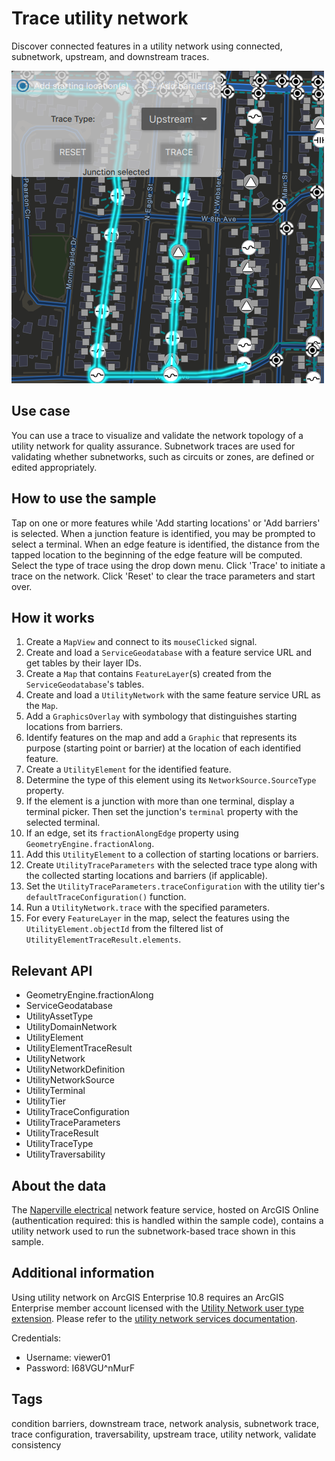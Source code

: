 # Trace utility network

Discover connected features in a utility network using connected, subnetwork, upstream, and downstream traces.

![](screenshot.png)

## Use case

You can use a trace to visualize and validate the network topology of a utility network for quality assurance. Subnetwork traces are used for validating whether subnetworks, such as circuits or zones, are defined or edited appropriately.

## How to use the sample

Tap on one or more features while 'Add starting locations' or 'Add barriers' is selected. When a junction feature is identified, you may be prompted to select a terminal. When an edge feature is identified, the distance from the tapped location to the beginning of the edge feature will be computed. Select the type of trace using the drop down menu. Click 'Trace' to initiate a trace on the network. Click 'Reset' to clear the trace parameters and start over.

## How it works

1. Create a `MapView` and connect to its `mouseClicked` signal.
2. Create and load a `ServiceGeodatabase` with a feature service URL and get tables by their layer IDs.
3. Create a `Map` that contains `FeatureLayer`(s) created from the `ServiceGeodatabase`'s tables.
4. Create and load a `UtilityNetwork` with the same feature service URL as the `Map`.
5. Add a `GraphicsOverlay` with symbology that distinguishes starting locations from barriers.
6. Identify features on the map and add a `Graphic` that represents its purpose (starting point or barrier) at the location of each identified feature.
7.  Create a `UtilityElement` for the identified feature.
8.  Determine the type of this element using its `NetworkSource.SourceType` property.
9.  If the element is a junction with more than one terminal, display a terminal picker. Then set the junction's `terminal` property with the selected terminal.
10.  If an edge, set its `fractionAlongEdge` property using `GeometryEngine.fractionAlong`.
11. Add this `UtilityElement` to a collection of starting locations or barriers.
12. Create `UtilityTraceParameters` with the selected trace type along with the collected starting locations and barriers (if applicable).
13. Set the `UtilityTraceParameters.traceConfiguration` with the utility tier's `defaultTraceConfiguration()` function.
14. Run a `UtilityNetwork.trace` with the specified parameters.
15. For every `FeatureLayer` in the map, select the features using the `UtilityElement.objectId` from the filtered list of `UtilityElementTraceResult.elements`.

## Relevant API

* GeometryEngine.fractionAlong
* ServiceGeodatabase
* UtilityAssetType
* UtilityDomainNetwork
* UtilityElement
* UtilityElementTraceResult
* UtilityNetwork
* UtilityNetworkDefinition
* UtilityNetworkSource
* UtilityTerminal
* UtilityTier
* UtilityTraceConfiguration
* UtilityTraceParameters
* UtilityTraceResult
* UtilityTraceType
* UtilityTraversability

## About the data

The [Naperville electrical](https://sampleserver7.arcgisonline.com/server/rest/services/UtilityNetwork/NapervilleElectric/FeatureServer) network feature service, hosted on ArcGIS Online (authentication required: this is handled within the sample code), contains a utility network used to run the subnetwork-based trace shown in this sample.

## Additional information

Using utility network on ArcGIS Enterprise 10.8 requires an ArcGIS Enterprise member account licensed with the [Utility Network user type extension](https://enterprise.arcgis.com/en/portal/latest/administer/windows/license-user-type-extensions.htm#ESRI_SECTION1_41D78AD9691B42E0A8C227C113C0C0BF). Please refer to the [utility network services documentation](https://enterprise.arcgis.com/en/server/latest/publish-services/windows/utility-network-services.htm).

Credentials:
* Username: viewer01
* Password: I68VGU^nMurF

## Tags

condition barriers, downstream trace, network analysis, subnetwork trace, trace configuration, traversability, upstream trace, utility network, validate consistency
